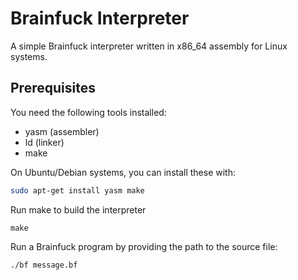 # Brainfuck Interpreter

A simple Brainfuck interpreter written in x86_64 assembly for Linux systems.

## Prerequisites

You need the following tools installed:
- yasm (assembler)
- ld (linker)
- make

On Ubuntu/Debian systems, you can install these with:
```bash
sudo apt-get install yasm make
```
Run make to build the interpreter
```
make
```

Run a Brainfuck program by providing the path to the source file:
```
./bf message.bf
```
